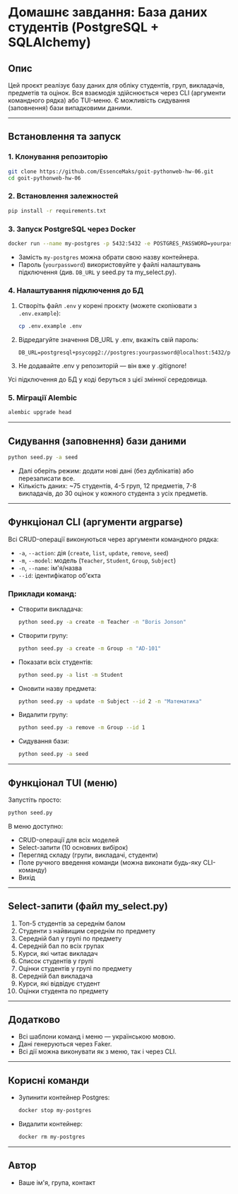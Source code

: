 # Домашнє завдання: База даних студентів (PostgreSQL + SQLAlchemy)

## Опис

Цей проєкт реалізує базу даних для обліку студентів, груп, викладачів, предметів та оцінок. Вся взаємодія здійснюється через CLI (аргументи командного рядка) або TUI-меню. Є можливість сидування (заповнення) бази випадковими даними.

---

## Встановлення та запуск

### 1. Клонування репозиторію

```bash
git clone https://github.com/EssenceMaks/goit-pythonweb-hw-06.git
cd goit-pythonweb-hw-06
```

### 2. Встановлення залежностей

```bash
pip install -r requirements.txt
```

### 3. Запуск PostgreSQL через Docker

```bash
docker run --name my-postgres -p 5432:5432 -e POSTGRES_PASSWORD=yourpassword -d postgres
```
- Замість `my-postgres` можна обрати свою назву контейнера.
- Пароль (`yourpassword`) використовуйте у файлі налаштувань підключення (див. `DB_URL` у seed.py та my_select.py).

### 4. Налаштування підключення до БД

1. Створіть файл `.env` у корені проєкту (можете скопіювати з `.env.example`):
   ```bash
   cp .env.example .env
   ```
2. Відредагуйте значення DB_URL у .env, вкажіть свій пароль:
   ```
   DB_URL=postgresql+psycopg2://postgres:yourpassword@localhost:5432/postgres
   ```
3. Не додавайте .env у репозиторій — він вже у .gitignore!

Усі підключення до БД у коді беруться з цієї змінної середовища.

### 5. Міграції Alembic

```bash
alembic upgrade head
```
---

## Сидування (заповнення) бази даними

```bash
python seed.py -a seed
```
- Далі оберіть режим: додати нові дані (без дублікатів) або перезаписати все.
- Кількість даних: ~75 студентів, 4-5 груп, 12 предметів, 7-8 викладачів, до 30 оцінок у кожного студента з усіх предметів.

---

## Функціонал CLI (аргументи argparse)

Всі CRUD-операції виконуються через аргументи командного рядка:

- `-a`, `--action`: дія (`create`, `list`, `update`, `remove`, `seed`)
- `-m`, `--model`: модель (`Teacher`, `Student`, `Group`, `Subject`)
- `-n`, `--name`: ім'я/назва
- `--id`: ідентифікатор об'єкта

### Приклади команд:

- Створити викладача:
  ```bash
  python seed.py -a create -m Teacher -n "Boris Jonson"
  ```
- Створити групу:
  ```bash
  python seed.py -a create -m Group -n "AD-101"
  ```
- Показати всіх студентів:
  ```bash
  python seed.py -a list -m Student
  ```
- Оновити назву предмета:
  ```bash
  python seed.py -a update -m Subject --id 2 -n "Математика"
  ```
- Видалити групу:
  ```bash
  python seed.py -a remove -m Group --id 1
  ```
- Сидування бази:
  ```bash
  python seed.py -a seed
  ```

---

## Функціонал TUI (меню)

Запустіть просто:
```bash
python seed.py
```

В меню доступно:
- CRUD-операції для всіх моделей
- Select-запити (10 основних вибірок)
- Перегляд складу (групи, викладачі, студенти)
- Поле ручного введення команди (можна виконати будь-яку CLI-команду)
- Вихід

---

## Select-запити (файл my_select.py)

1. Топ-5 студентів за середнім балом
2. Студенти з найвищим середнім по предмету
3. Середній бал у групі по предмету
4. Середній бал по всіх групах
5. Курси, які читає викладач
6. Список студентів у групі
7. Оцінки студентів у групі по предмету
8. Середній бал викладача
9. Курси, які відвідує студент
10. Оцінки студента по предмету

---

## Додатково
- Всі шаблони команд і меню — українською мовою.
- Дані генеруються через Faker.
- Всі дії можна виконувати як з меню, так і через CLI.

---

## Корисні команди
- Зупинити контейнер Postgres:
  ```bash
  docker stop my-postgres
  ```
- Видалити контейнер:
  ```bash
  docker rm my-postgres
  ```

---

## Автор
- Ваше ім'я, група, контакт
